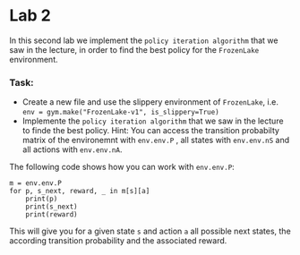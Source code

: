 # Lab 2

In this second lab we implement the `policy iteration algorithm` that we saw in the lecture, in order to find the best policy for the `FrozenLake` environment.

### Task:
- Create a new file and use the slippery environment of `FrozenLake`, i.e. `env = gym.make("FrozenLake-v1", is_slippery=True)`
- Implemente the `policy iteration algorithm` that we saw in the lecture to finde the best policy.
Hint: You can access the transition probabilty matrix of the environemnt with `env.env.P` , all states with `env.env.nS` and all actions with `env.env.nA`. 

The following code shows how you can work with `env.env.P`:

```
m = env.env.P
for p, s_next, reward, _ in m[s][a]
	print(p)
	print(s_next)
	print(reward)
```

This will give you for a given state `s` and action `a` all possible next states, the according transition probability and the associated reward.